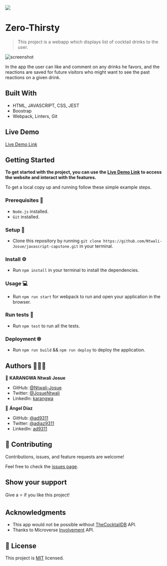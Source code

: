 ![](https://img.shields.io/badge/Microverse-blueviolet)

# Zero-Thirsty

> This project is a webapp which displays list of cocktail drinks to the user.

![screenshot](https://user-images.githubusercontent.com/58233753/132763985-490b219a-ffaa-4383-9e42-34d8c0ce0b9b.png)

In the app the user can like and comment on any drinks he favors, and the reactions are saved for future visitors who might want to see the past reactions on a given drink.

## Built With 

- HTML, JAVASCRIPT, CSS, JEST
- Boostrap
- Webpack, Linters, Git

## Live Demo 

[Live Demo Link](https://ntwali-josue.github.io/javascript-capstone/)

## Getting Started 
**To get started with the project, you can use the [Live Demo Link](https://ntwali-josue.github.io/javascript-capstone/) to access the website and interact with the features.**

To get a local copy up and running follow these simple example steps.

### Prerequisites 📌
- `Node.js` installed.
- `Git` installed.

### Setup 🔂 
- Clone this repository by running `git clone https://github.com/Ntwali-Josue/javascript-capstone.git` in your terminal.

### Install ⚙️
- Run `npm install` in your terminal to install the dependencies.

### Usage 💻
- Run `npm run start` for webpack to run and open your application in the browser.

### Run tests 🔎
- Run `npm test` to run all the tests.

### Deployment  🌐
- Run `npm run build` && `npm run deploy` to deploy the application.

## Authors 👨🏾‍💻

👤 **KARANGWA Ntwali Josue**

- GitHub: [@Ntwali-Josue](https://github.com/Ntwali-Josue)
- Twitter: [@JosueNtwali](https://twitter.com/JosueNtwali)
- LinkedIn: [karangwa](https://linkedin.com/in/karangwa)

👤 **Ángel Díaz**

- GitHub: [@ad9311](https://github.com/ad9311)
- Twitter: [@adiaz9311](https://twitter.com/adiaz9311)
- LinkedIn: [ad9311](https://linkedin.com/in/ad9311)

## 🤝 Contributing

Contributions, issues, and feature requests are welcome!

Feel free to check the [issues page](https://github.com/Ntwali-Josue/javascript-capstone/issues/).

## Show your support

Give a ⭐️ if you like this project!

## Acknowledgments

- This app would not be possible without [TheCocktailDB](https://www.thecocktaildb.com/api.php) API.
- Thanks to Microverse [Involvement](https://www.notion.so/Involvement-API-869e60b5ad104603aa6db59e08150270) API.

## 📝 License

This project is [MIT](./MIT.md) licensed.
